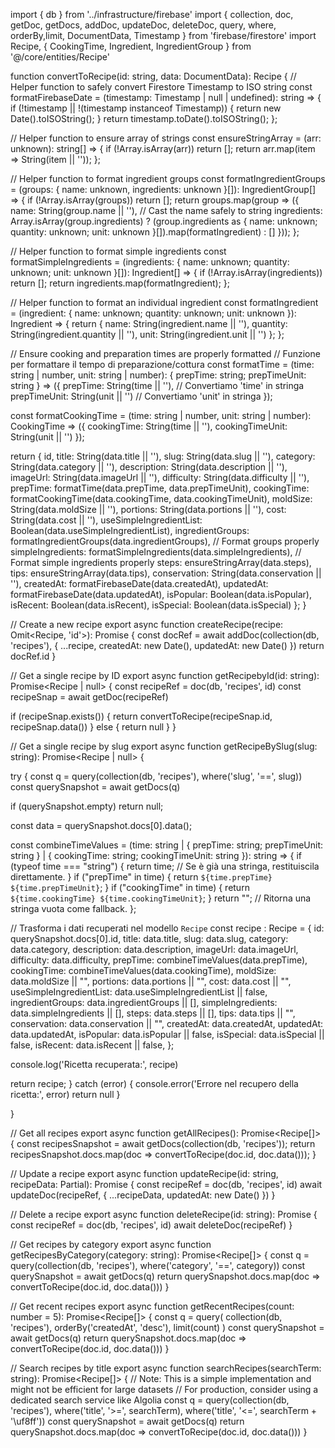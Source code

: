 import { db } from '../infrastructure/firebase'
import { collection, doc, getDoc, getDocs, addDoc, updateDoc, deleteDoc, query, where, orderBy,limit, DocumentData, Timestamp } from 'firebase/firestore'
import Recipe, { CookingTime, Ingredient, IngredientGroup } from '@/core/entities/Recipe'

function convertToRecipe(id: string, data: DocumentData): Recipe {
  // Helper function to safely convert Firestore Timestamp to ISO string
  const formatFirebaseDate = (timestamp: Timestamp | null | undefined): string => {
    if (!timestamp || !(timestamp instanceof Timestamp)) {
      return new Date().toISOString();
    }
    return timestamp.toDate().toISOString();
  };

  // Helper function to ensure array of strings
  const ensureStringArray = (arr: unknown): string[] => {
    if (!Array.isArray(arr)) return [];
    return arr.map(item => String(item || ''));
  };

  // Helper function to format ingredient groups
  const formatIngredientGroups = (groups: { name: unknown, ingredients: unknown }[]): IngredientGroup[] => {
    if (!Array.isArray(groups)) return [];
    return groups.map(group => ({
      name: String(group.name || ''), // Cast the name safely to string
      ingredients: Array.isArray(group.ingredients)
        ? (group.ingredients as { name: unknown; quantity: unknown; unit: unknown }[]).map(formatIngredient)
        : []
    }));
  };

  // Helper function to format simple ingredients
  const formatSimpleIngredients = (ingredients: { name: unknown; quantity: unknown; unit: unknown }[]): Ingredient[] => {
    if (!Array.isArray(ingredients)) return [];
    return ingredients.map(formatIngredient);
  };

  // Helper function to format an individual ingredient
  const formatIngredient = (ingredient: { name: unknown; quantity: unknown; unit: unknown }): Ingredient => {
    return {
      name: String(ingredient.name || ''),
      quantity: String(ingredient.quantity || ''),
      unit: String(ingredient.unit || '')
    };
  };

  // Ensure cooking and preparation times are properly formatted
  // Funzione per formattare il tempo di preparazione/cottura
const formatTime = (time: string | number, unit: string | number): { prepTime: string; prepTimeUnit: string } => ({
  prepTime: String(time || ''),      // Convertiamo 'time' in stringa
  prepTimeUnit: String(unit || '')   // Convertiamo 'unit' in stringa
});

const formatCookingTime = (time: string | number, unit: string | number): CookingTime => ({
  cookingTime: String(time || ''),
  cookingTimeUnit: String(unit || '')
});

  return {
    id,
    title: String(data.title || ''),
    slug: String(data.slug || ''),
    category: String(data.category || ''),
    description: String(data.description || ''),
    imageUrl: String(data.imageUrl || ''),
    difficulty: String(data.difficulty || ''),
    prepTime: formatTime(data.prepTime, data.prepTimeUnit),
    cookingTime: formatCookingTime(data.cookingTime, data.cookingTimeUnit),
    moldSize: String(data.moldSize || ''),
    portions: String(data.portions || ''),
    cost: String(data.cost || ''),
    useSimpleIngredientList: Boolean(data.useSimpleIngredientList),
    ingredientGroups: formatIngredientGroups(data.ingredientGroups), // Format groups properly
    simpleIngredients: formatSimpleIngredients(data.simpleIngredients), // Format simple ingredients properly
    steps: ensureStringArray(data.steps),
    tips: ensureStringArray(data.tips),
    conservation: String(data.conservation || ''),
    createdAt: formatFirebaseDate(data.createdAt),
    updatedAt: formatFirebaseDate(data.updatedAt),
    isPopular: Boolean(data.isPopular),
    isRecent: Boolean(data.isRecent),
    isSpecial: Boolean(data.isSpecial)
  };
}


// Create a new recipe
export async function createRecipe(recipe: Omit<Recipe, 'id'>): Promise<string> {
  const docRef = await addDoc(collection(db, 'recipes'), {
    ...recipe,
    createdAt: new Date(),
    updatedAt: new Date()
  })
  return docRef.id
}

// Get a single recipe by ID
export async function getRecipebyId(id: string): Promise<Recipe | null> {
  const recipeRef = doc(db, 'recipes', id)
  const recipeSnap = await getDoc(recipeRef)

  if (recipeSnap.exists()) {
    return convertToRecipe(recipeSnap.id, recipeSnap.data())
  } else {
    return null
  }
}

// Get a single recipe by slug
export async function getRecipeBySlug(slug: string): Promise<Recipe | null> {
  
  
 try { const q = query(collection(db, 'recipes'), where('slug', '==', slug))
  const querySnapshot = await getDocs(q)

  if (querySnapshot.empty) return null;

  const data = querySnapshot.docs[0].data();

  const combineTimeValues = (time: string | { prepTime: string; prepTimeUnit: string } | { cookingTime: string; cookingTimeUnit: string }): string => {
    if (typeof time === "string") {
      return time; // Se è già una stringa, restituiscila direttamente.
    }
    if ("prepTime" in time) {
      return `${time.prepTime} ${time.prepTimeUnit}`;
    }
    if ("cookingTime" in time) {
      return `${time.cookingTime} ${time.cookingTimeUnit}`;
    }
    return ""; // Ritorna una stringa vuota come fallback.
  };
  

  // Trasforma i dati recuperati nel modello `Recipe`
  const recipe : Recipe = {
    id: querySnapshot.docs[0].id,
    title: data.title,
    slug: data.slug,
    category: data.category,
    description: data.description,
    imageUrl: data.imageUrl,
    difficulty: data.difficulty,
    prepTime: combineTimeValues(data.prepTime),
    cookingTime: combineTimeValues(data.cookingTime),
    moldSize: data.moldSize || "",
    portions: data.portions || "",
    cost: data.cost || "",
    useSimpleIngredientList: data.useSimpleIngredientList || false,
    ingredientGroups: data.ingredientGroups || [],
    simpleIngredients: data.simpleIngredients || [],
    steps: data.steps || [],
    tips: data.tips || "",
    conservation: data.conservation || "",
    createdAt: data.createdAt,
    updatedAt: data.updatedAt,
    isPopular: data.isPopular || false,
    isSpecial: data.isSpecial || false,
    isRecent: data.isRecent || false,
  }; 
  


  console.log('Ricetta recuperata:', recipe)

  return recipe;
} catch (error) {
  console.error('Errore nel recupero della ricetta:', error)
  return null
}

}

// Get all recipes
export async function getAllRecipes(): Promise<Recipe[]> {
  const recipesSnapshot = await getDocs(collection(db, 'recipes'));
  return recipesSnapshot.docs.map(doc => convertToRecipe(doc.id, doc.data()));
}

// Update a recipe
export async function updateRecipe(id: string, recipeData: Partial<Recipe>): Promise<void> {
  const recipeRef = doc(db, 'recipes', id)
  await updateDoc(recipeRef, {
    ...recipeData,
    updatedAt: new Date()
  })
}

// Delete a recipe
export async function deleteRecipe(id: string): Promise<void> {
  const recipeRef = doc(db, 'recipes', id)
  await deleteDoc(recipeRef)
}

// Get recipes by category
export async function getRecipesByCategory(category: string): Promise<Recipe[]> {
  const q = query(collection(db, 'recipes'), where('category', '==', category))
  const querySnapshot = await getDocs(q)
  return querySnapshot.docs.map(doc => convertToRecipe(doc.id, doc.data()))
}

// Get recent recipes
export async function getRecentRecipes(count: number = 5): Promise<Recipe[]> {
    const q = query(
      collection(db, 'recipes'), 
      orderBy('createdAt', 'desc'), 
      limit(count)
    )
    const querySnapshot = await getDocs(q)
    return querySnapshot.docs.map(doc => convertToRecipe(doc.id, doc.data()))
  }

// Search recipes by title
export async function searchRecipes(searchTerm: string): Promise<Recipe[]> {
  // Note: This is a simple implementation and might not be efficient for large datasets
  // For production, consider using a dedicated search service like Algolia
  const q = query(collection(db, 'recipes'), where('title', '>=', searchTerm), where('title', '<=', searchTerm + '\uf8ff'))
  const querySnapshot = await getDocs(q)
  return querySnapshot.docs.map(doc => convertToRecipe(doc.id, doc.data()))
}

